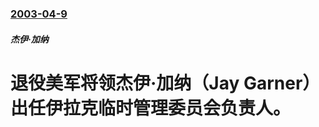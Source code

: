 ### [2003-04-9](/news/2003/04/9/index.md)

##### 杰伊·加纳
# 退役美军将领杰伊·加纳（Jay Garner）出任伊拉克临时管理委员会负责人。



